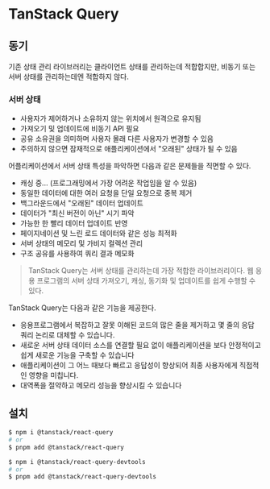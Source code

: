 # TanStack Query

## 동기

기존 상태 관리 라이브러리는 클라이언트 상태를 관리하는데 적합합지만, 비동기 또는 서버 상태를 관리하는데엔 적합하지 않다.

### 서버 상태

- 사용자가 제어하거나 소유하지 않는 위치에서 원격으로 유지됨
- 가져오기 및 업데이트에 비동기 API 필요
- 공유 소유권을 의미하며 사용자 몰래 다른 사용자가 변경할 수 있음
- 주의하지 않으면 잠재적으로 애플리케이션에서 "오래된" 상태가 될 수 있음

어플리케이션에서 서버 상태 특성을 파악하면 다음과 같은 문제들을 직면할 수 있다.

- 캐싱 중... (프로그래밍에서 가장 어려운 작업임을 알 수 있음)
- 동일한 데이터에 대한 여러 요청을 단일 요청으로 중복 제거
- 백그라운드에서 "오래된" 데이터 업데이트
- 데이터가 "최신 버전이 아닌" 시기 파악
- 가능한 한 빨리 데이터 업데이트 반영
- 페이지네이션 및 느린 로드 데이터와 같은 성능 최적화
- 서버 상태의 메모리 및 가비지 컬렉션 관리
- 구조 공유를 사용하여 쿼리 결과 메모화

> TanStack Query는 서버 상태를 관리하는데 가장 적합한 라이브러리이다. 웹 응용 프로그램의 서버 상태 가져오기, 캐싱, 동기화 및 업데이트를 쉽게 수행할 수 있다.

TanStack Query는 다음과 같은 기능을 제공한다.

- 응용프로그램에서 복잡하고 잘못 이해된 코드의 많은 줄을 제거하고 몇 줄의 응답 쿼리 논리로 대체할 수 있습니다.
- 새로운 서버 상태 데이터 소스를 연결할 필요 없이 애플리케이션을 보다 안정적이고 쉽게 새로운 기능을 구축할 수 있습니다
- 애플리케이션이 그 어느 때보다 빠르고 응답성이 향상되어 최종 사용자에게 직접적인 영향을 미칩니다.
- 대역폭을 절약하고 메모리 성능을 향상시킬 수 있습니다

## 설치

```bash
$ npm i @tanstack/react-query
# or
$ pnpm add @tanstack/react-query
```

```bash
$ npm i @tanstack/react-query-devtools
# or
$ pnpm add @tanstack/react-query-devtools
```
